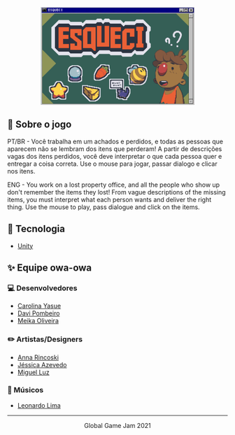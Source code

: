 <p align="center">
  <img alt="Light theme home app" src="https://github.com/daviPombeiro/game-jam-2021/blob/main/.github/esqueciFrame.png" width="70%">
</p>

## 📖 Sobre o jogo

PT/BR - Você trabalha em um achados e perdidos, e todas as pessoas que aparecem não se lembram dos itens que perderam! A partir de descrições vagas dos itens perdidos, você deve interpretar o que cada pessoa quer e entregar a coisa correta. Use o mouse para jogar, passar dialogo e clicar nos itens.

ENG - You work on a lost property office, and all the people who show up don't remember the items they lost! From vague descriptions of the missing items, you must interpret what each person wants and deliver the right thing. Use the mouse to play, pass dialogue and click on the items.

## 🚀 Tecnologia

- [Unity](https://unity.com/pt)


## ✨ Equipe owa-owa

### 💻 Desenvolvedores
- [Carolina Yasue](https://github.com/Carolys)
- [Davi Pombeiro](https://github.com/daviPombeiro)
- [Meika Oliveira](https://github.com/olvrmei)

### ✏️ Artistas/Designers
- [Anna Rincoski](https://www.linkedin.com/in/anna-paula-rincoski-2310a4204/)
- [Jéssica Azevedo]()
- [Miguel Luz](https://www.artstation.com/migluzart)

### 🎵 Músicos
- [Leonardo Lima](https://vimeo.com/showcase/8053481)

---

<p align="center">Global Game Jam 2021</p>

